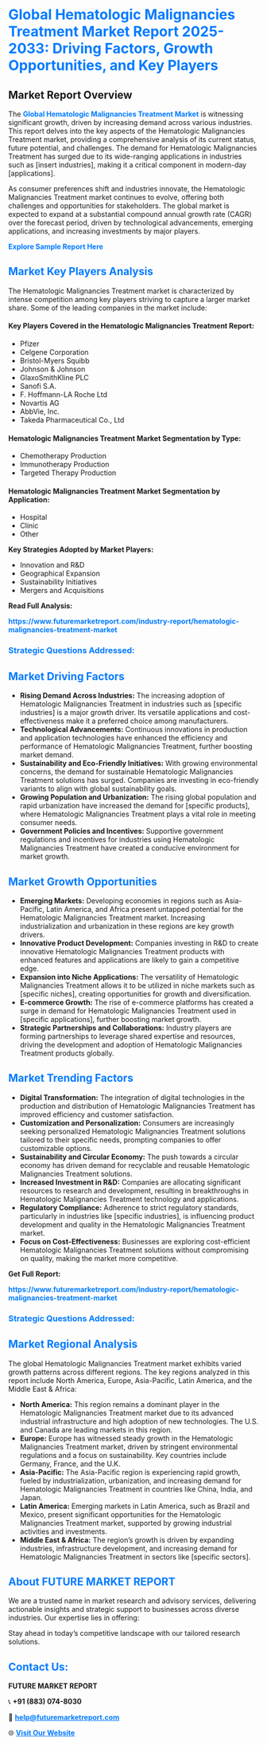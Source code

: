 <h1 style="color: #007BFF;">Global Hematologic Malignancies Treatment Market Report 2025-2033: Driving Factors, Growth Opportunities, and Key Players</h1>

<section id="overview">
<h2>Market Report Overview</h2>
<p>The <a href="https://www.futuremarketreport.com/industry-report/hematologic-malignancies-treatment-market" style="color: #007BFF; text-decoration: none;"><strong>Global Hematologic Malignancies Treatment Market</strong></a> is witnessing significant growth, driven by increasing demand across various industries. This report delves into the key aspects of the Hematologic Malignancies Treatment market, providing a comprehensive analysis of its current status, future potential, and challenges. The demand for Hematologic Malignancies Treatment has surged due to its wide-ranging applications in industries such as [insert industries], making it a critical component in modern-day [applications].</p>
<p>As consumer preferences shift and industries innovate, the Hematologic Malignancies Treatment market continues to evolve, offering both challenges and opportunities for stakeholders. The global market is expected to expand at a substantial compound annual growth rate (CAGR) over the forecast period, driven by technological advancements, emerging applications, and increasing investments by major players.</p>
</section>

<section id="overview">
<p><a href="https://www.futuremarketreport.com/request-sample/reportId=79703" style="color: #007BFF; text-decoration: none;"><strong>Explore Sample Report Here</strong></a></p>
</section>

<section id="key-players">
<h2 style="color: #007BFF;">Market Key Players Analysis</h2>
<p>The Hematologic Malignancies Treatment market is characterized by intense competition among key players striving to capture a larger market share. Some of the leading companies in the market include:</p>
<h4>Key Players Covered in the Hematologic Malignancies Treatment Report:</h4>
<ul><li>Pfizer</li><li>Celgene Corporation</li><li>Bristol-Myers Squibb</li><li>Johnson &amp; Johnson</li><li>GlaxoSmithKline PLC</li><li>Sanofi S.A.</li><li>F. Hoffmann-LA Roche Ltd</li><li>Novartis AG</li><li>AbbVie, Inc.</li><li>Takeda Pharmaceutical Co., Ltd</li></ul>
<h4>Hematologic Malignancies Treatment Market Segmentation by Type:</h4>
<ul><li>Chemotherapy Production</li><li>Immunotherapy Production</li><li>Targeted Therapy Production</li></ul>

<h4>Hematologic Malignancies Treatment Market Segmentation by Application:</h4>
<ul><li>Hospital</li><li>Clinic</li><li>Other</li></ul>
<p><strong>Key Strategies Adopted by Market Players:</strong></p>
<ul>
<li>Innovation and R&D</li>
<li>Geographical Expansion</li>
<li>Sustainability Initiatives</li>
<li>Mergers and Acquisitions</li>
</ul>
</section>

<section>
<p><strong>Read Full Analysis: </strong></p><a href="https://www.futuremarketreport.com/industry-report/hematologic-malignancies-treatment-market" style="color: #007BFF; text-decoration: none;"><strong>https://www.futuremarketreport.com/industry-report/hematologic-malignancies-treatment-market</strong></a>
<h3 style="color: #007BFF;">Strategic Questions Addressed:</h3>
</section>

<section id="driving-factors">
<h2 style="color: #007BFF;">Market Driving Factors</h2>
<ul>
<li><strong>Rising Demand Across Industries:</strong> The increasing adoption of Hematologic Malignancies Treatment in industries such as [specific industries] is a major growth driver. Its versatile applications and cost-effectiveness make it a preferred choice among manufacturers.</li>
<li><strong>Technological Advancements:</strong> Continuous innovations in production and application technologies have enhanced the efficiency and performance of Hematologic Malignancies Treatment, further boosting market demand.</li>
<li><strong>Sustainability and Eco-Friendly Initiatives:</strong> With growing environmental concerns, the demand for sustainable Hematologic Malignancies Treatment solutions has surged. Companies are investing in eco-friendly variants to align with global sustainability goals.</li>
<li><strong>Growing Population and Urbanization:</strong> The rising global population and rapid urbanization have increased the demand for [specific products], where Hematologic Malignancies Treatment plays a vital role in meeting consumer needs.</li>
<li><strong>Government Policies and Incentives:</strong> Supportive government regulations and incentives for industries using Hematologic Malignancies Treatment have created a conducive environment for market growth.</li>
</ul>
</section>

<section id="growth-opportunities">
<h2 style="color: #007BFF;">Market Growth Opportunities</h2>
<ul>
<li><strong>Emerging Markets:</strong> Developing economies in regions such as Asia-Pacific, Latin America, and Africa present untapped potential for the Hematologic Malignancies Treatment market. Increasing industrialization and urbanization in these regions are key growth drivers.</li>
<li><strong>Innovative Product Development:</strong> Companies investing in R&D to create innovative Hematologic Malignancies Treatment products with enhanced features and applications are likely to gain a competitive edge.</li>
<li><strong>Expansion into Niche Applications:</strong> The versatility of Hematologic Malignancies Treatment allows it to be utilized in niche markets such as [specific niches], creating opportunities for growth and diversification.</li>
<li><strong>E-commerce Growth:</strong> The rise of e-commerce platforms has created a surge in demand for Hematologic Malignancies Treatment used in [specific applications], further boosting market growth.</li>
<li><strong>Strategic Partnerships and Collaborations:</strong> Industry players are forming partnerships to leverage shared expertise and resources, driving the development and adoption of Hematologic Malignancies Treatment products globally.</li>
</ul>
</section>

<section id="trending-factors">
<h2 style="color: #007BFF;">Market Trending Factors</h2>
<ul>
<li><strong>Digital Transformation:</strong> The integration of digital technologies in the production and distribution of Hematologic Malignancies Treatment has improved efficiency and customer satisfaction.</li>
<li><strong>Customization and Personalization:</strong> Consumers are increasingly seeking personalized Hematologic Malignancies Treatment solutions tailored to their specific needs, prompting companies to offer customizable options.</li>
<li><strong>Sustainability and Circular Economy:</strong> The push towards a circular economy has driven demand for recyclable and reusable Hematologic Malignancies Treatment solutions.</li>
<li><strong>Increased Investment in R&D:</strong> Companies are allocating significant resources to research and development, resulting in breakthroughs in Hematologic Malignancies Treatment technology and applications.</li>
<li><strong>Regulatory Compliance:</strong> Adherence to strict regulatory standards, particularly in industries like [specific industries], is influencing product development and quality in the Hematologic Malignancies Treatment market.</li>
<li><strong>Focus on Cost-Effectiveness:</strong> Businesses are exploring cost-efficient Hematologic Malignancies Treatment solutions without compromising on quality, making the market more competitive.</li>
</ul>
</section>

<section>
<p><strong>Get Full Report: </strong></p><a href="https://www.futuremarketreport.com/industry-report/hematologic-malignancies-treatment-market" style="color: #007BFF; text-decoration: none;"><strong>https://www.futuremarketreport.com/industry-report/hematologic-malignancies-treatment-market</strong></a>
<h3 style="color: #007BFF;">Strategic Questions Addressed:</h3>
</section>


<section id="regional-analysis">
<h2 style="color: #007BFF;">Market Regional Analysis</h2>
<p>The global Hematologic Malignancies Treatment market exhibits varied growth patterns across different regions. The key regions analyzed in this report include North America, Europe, Asia-Pacific, Latin America, and the Middle East & Africa:</p>
<ul>
<li><strong>North America:</strong> This region remains a dominant player in the Hematologic Malignancies Treatment market due to its advanced industrial infrastructure and high adoption of new technologies. The U.S. and Canada are leading markets in this region.</li>
<li><strong>Europe:</strong> Europe has witnessed steady growth in the Hematologic Malignancies Treatment market, driven by stringent environmental regulations and a focus on sustainability. Key countries include Germany, France, and the U.K.</li>
<li><strong>Asia-Pacific:</strong> The Asia-Pacific region is experiencing rapid growth, fueled by industrialization, urbanization, and increasing demand for Hematologic Malignancies Treatment in countries like China, India, and Japan.</li>
<li><strong>Latin America:</strong> Emerging markets in Latin America, such as Brazil and Mexico, present significant opportunities for the Hematologic Malignancies Treatment market, supported by growing industrial activities and investments.</li>
<li><strong>Middle East & Africa:</strong> The region’s growth is driven by expanding industries, infrastructure development, and increasing demand for Hematologic Malignancies Treatment in sectors like [specific sectors].</li>
</ul>
</section>

<footer>
<h2 style="color: #007BFF;">About FUTURE MARKET REPORT</h2>
<p>We are a trusted name in market research and advisory services, delivering actionable insights and strategic support to businesses across diverse industries. Our expertise lies in offering:</p>

<p>Stay ahead in today’s competitive landscape with our tailored research solutions.</p>

<h2 style="color: #007BFF;">Contact Us:</h2>
<p><strong>FUTURE MARKET REPORT</strong></p>
<p>📞 <strong>+91 (883) 074-8030</strong></p>
<p>📧 <strong><a href="mailto:help@futuremarketreport.com" style="color: #007BFF;">help@futuremarketreport.com</a></strong></p>
<p>🌐 <strong><a href="https://www.futuremarketreport.com/" style="color: #007BFF;">Visit Our Website</a></strong></p>
</footer>